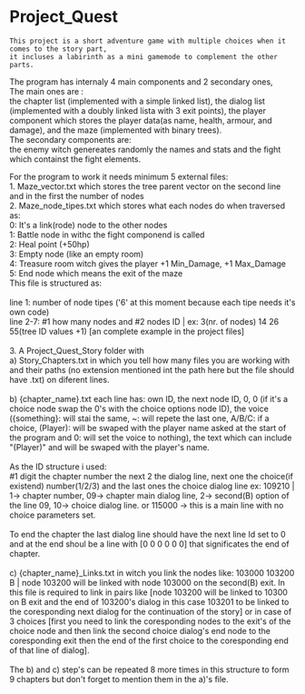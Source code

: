 # Project_Quest

    This project is a short adventure game with multiple choices when it comes to the story part, 
    it incluses a labirinth as a mini gamemode to complement the other parts.
 
The program has internaly 4 main components and 2 secondary ones, <br>
    The main ones are :<br>
        the chapter list (implemented with a simple linked list), 
        the dialog list (implemented with a doubly linked lista with 3 exit points),
        the player component which stores the player data(as name, health, armour, and damage),
        and the maze (implemented with binary trees).<br>
    The secondary components are:<br>
        the enemy witch genereates randomly the names and stats
        and the fight which containst the fight elements.<br>
        

For the program to work it needs minimum 5 external files:<br>
    1. Maze_vector.txt which stores the tree parent vector on the second line and in the first the number of nodes<br>
    2. Maze_node_tipes.txt which stores what each nodes do when traversed as:<br>
          0: It's a link(rode) node to the other nodes<br>
          1: Battle node in withc the fight componend is called<br>
          2: Heal point (+50hp)<br>
          3: Empty node (like an empty room)<br>
          4: Treasure room witch gives the player +1 Min_Damage, +1 Max_Damage<br>
          5: End node which means the exit of the maze<br>
       This file is structured as: <br><br>
            line 1: number of node tipes ('6' at this moment because each tipe needs it's own code)<br>
            line 2-7: #1 how many nodes and #2 nodes ID |
                      ex: 3(nr. of nodes) 14 26 55(tree ID values +1) [an complete example in the project files]<br><br>
    3. A Project_Quest_Story folder with<br>
       a) Story_Chapters.txt in which you tell how many files you are working with and their paths (no extension mentioned int the path             here but the file should have .txt) on diferent lines.<br><br>
       b) {chapter_name}.txt    each line has:  own ID, the next node ID, 0, 0 (if it's a choice node swap the 0's with the choice options node ID), the voice ({something}: will stai the same, ~: will repete the last one, A/B/C: if a choice, (Player): will be swaped with the player name asked at the start of the program and 0: will set the voice to nothing), the text which can include "(Player)" and will be swaped with the player's name.<br><br>
          As the ID structure i used:<br>
            #1 digit the chapter number the next 2 the dialog line, next one the choice(if existend) number(1/2/3) and the last ones the choice dialog line ex: 109210  | 1-> chapter number, 09-> chapter main dialog line, 2-> second(B) option of the line 09, 10-> choice dialog line. or 115000 -> this is a main line with no choice parameters set.<br><br>
          To end the chapter the last dialog line should have the next line Id set to 0 and at the end shoul be a line with [0 0 0 0 0 0] that significates the end of chapter.<br><br>
       c) {chapter_name}_Links.txt in witch you link the nodes like: 103000 103200 B | node 103200 will be linked with node 103000 on the second(B) exit. In this file is required to link in pairs like [node 103200 will be linked to 10300 on B exit and the end of 103200's dialog in this case 103201 to be linked to the coresponding next dialog for the continuation of the story] or in case of 3 choices [first you need to link the coresponding nodes to the exit's of the choice node and then link the second choice dialog's end node to the coresponding exit then the end of the first choice to the coresponding end of that line of dialog].<br><br>
       The b) and c) step's can be repeated 8 more times in this structure to form 9 chapters but don't forget to mention them in the a)'s file.
